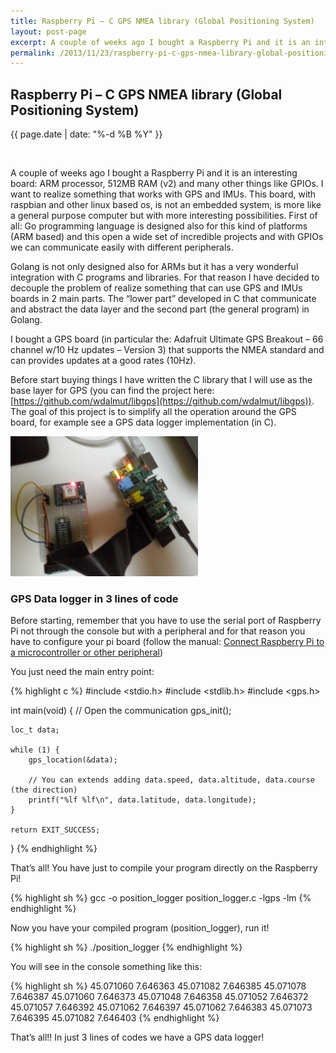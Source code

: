 ```yaml
---
title: Raspberry Pi – C GPS NMEA library (Global Positioning System)
layout: post-page
excerpt: A couple of weeks ago I bought a Raspberry Pi and it is an interesting board&#58; ARM processor, 512MB RAM (v2) and many other things like GPIOs. I want to realize something that works with GPS and IMUs. This board, with raspbian and other linux based os, is not an embedded system, is more like a general purpose computer but with more interesting possibilities. First of all&#58; Go programming language is designed also for this kind of platforms (ARM based) and this open a wide set of incredible projects and with GPIOs we can communicate easily with different peripherals.
permalink: /2013/11/23/raspberry-pi-c-gps-nmea-library-global-positioning-system/
---
```


##  Raspberry Pi – C GPS NMEA library (Global Positioning System)

<p class="small text-center">{{ page.date | date: "%-d %B %Y" }}</p>
<div>&nbsp;</div>

A couple of weeks ago I bought a Raspberry Pi and it is an interesting board: ARM processor, 512MB RAM (v2) and many other things like GPIOs. I want to realize something that works with GPS and IMUs. This board, with raspbian and other linux based os, is not an embedded system, is more like a general purpose computer but with more interesting possibilities. First of all: Go programming language is designed also for this kind of platforms (ARM based) and this open a wide set of incredible projects and with GPIOs we can communicate easily with different peripherals.

Golang is not only designed also for ARMs but it has a very wonderful integration with C programs and libraries. For that reason I have decided to decouple the problem of realize something that can use GPS and IMUs boards in 2 main parts. The “lower part” developed in C that communicate and abstract the data layer and the second part (the general program) in Golang.

I bought a GPS board (in particular the: Adafruit Ultimate GPS Breakout – 66 channel w/10 Hz updates – Version 3) that supports the NMEA standard and can provides updates at a good rates (10Hz).

Before start buying things I have written the C library that I will use as the base layer for GPS (you can find the project here: [https://github.com/wdalmut/libgps](https://github.com/wdalmut/libgps)). The goal of this project is to simplify all the operation around the GPS board, for example see a GPS data logger implementation (in C).

<div class="row text-center">
<img alt="raspberry navigation shield" src="/static/img/posts/CAM00076-300x224.jpg"/>
</div>

### GPS Data logger in 3 lines of code

Before starting, remember that you have to use the serial port of Raspberry Pi not through the console but with a peripheral and for that reason you have to configure your pi board (follow the manual: [Connect Raspberry Pi to a microcontroller or other peripheral](http://elinux.org/RPi_Serial_Connection#Connection_to_a_microcontroller_or_other_peripheral))

You just need the main entry point:

{% highlight c %}
#include <stdio.h>
#include <stdlib.h>
#include <gps.h>

int main(void) {
    // Open the communication
    gps_init();

    loc_t data;

    while (1) {
        gps_location(&data);

        // You can extends adding data.speed, data.altitude, data.course (the direction)
        printf("%lf %lf\n", data.latitude, data.longitude);
    }

    return EXIT_SUCCESS;
}
{% endhighlight %}

That’s all! You have just to compile your program directly on the Raspberry Pi!

{% highlight sh %}
gcc -o position_logger position_logger.c -lgps -lm
{% endhighlight %}

Now you have your compiled program (position_logger), run it!

{% highlight sh %}
./position_logger
{% endhighlight %}

You will see in the console something like this:

{% highlight sh %}
45.071060 7.646363
45.071082 7.646385
45.071078 7.646387
45.071060 7.646373
45.071048 7.646358
45.071052 7.646372
45.071057 7.646392
45.071062 7.646397
45.071062 7.646383
45.071073 7.646395
45.071082 7.646403
{% endhighlight %}

That’s all!! In just 3 lines of codes we have a GPS data logger!


